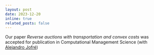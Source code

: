 ```yaml
---
layout: post
date: 2023-12-20
inline: true
related_posts: false
---
```


Our paper <i>Reverse auctions with transportation and convex costs</i> was accepted for publication in Computational Management Science (with 
<a href="https://www.cmm.uchile.cl/?cmm_people=alejandro-jofre">Alejandro Jofré</a>)